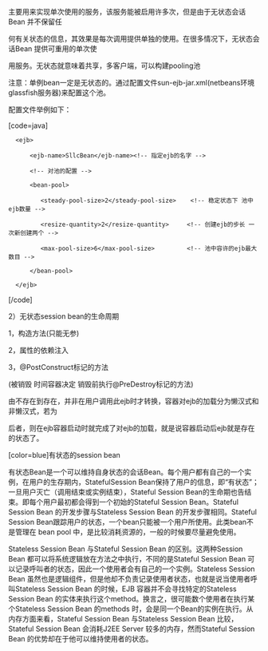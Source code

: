 主要用来实现单次使用的服务，该服务能被启用许多次，但是由于无状态会话Bean 并不保留任
何有关状态的信息，其效果是每次调用提供单独的使用。在很多情况下，无状态会话Bean 提供可重用的单次使
用服务。无状态就意味着共享，多客户端，可以构建pooling池  
注意：单例bean一定是无状态的。通过配置文件sun-ejb-jar.xml(netbeans环境 glassfish服务器)来配置这个池。
配置文件举例如下：
[code=java] 
<?xml version="1.0" encoding="UTF-8"?>
<!DOCTYPE sun-ejb-jar PUBLIC "-//Sun Microsystems, 
	Inc.//DTD Application Server 9.0 EJB 3.0//EN" 
	"http://www.sun.com/software/appserver/dtds/sun-ejb-jar_3_0-0.dtd">
<sun-ejb-jar>
  <enterprise-beans>
	  <ejb>
		  <ejb-name>SllcBean</ejb-name><!-- 指定ejb的名字 -->
		  <!-- 对池的配置 -->
		  <bean-pool>
			 <steady-pool-size>2</steady-pool-size>    <!-- 稳定状态下 池中ejb数量 -->
			 <resize-quantity>2</resize-quantity>     <!-- 创建ejb的步长 一次新创建两个 -->
			 <max-pool-size>6</max-pool-size>         <!-- 池中容许的ejb最大数目 -->
		  </bean-pool>
	  </ejb>
  </enterprise-beans>
</sun-ejb-jar>
[/code]
2）无状态session bean的生命周期
1，构造方法(只能无参)
2，属性的依赖注入
3，@PostConstruct标记的方法
(被销毁 时间容器决定  销毁前执行@PreDestroy标记的方法)
由不存在到存在，并非在用户调用此ejb时才转换，容器对ejb的加载分为懒汉式和非懒汉式，若为
后者，则在ejb容器启动时就完成了对ejb的加载，就是说容器启动后ejb就是存在的状态了。
[color=blue]有状态的session bean  
有状态Bean是一个可以维持自身状态的会话Bean。每个用户都有自己的一个实例，在用户的生存期内，StatefulSession Bean保持了用户的信息，即“有状态”；一旦用户灭亡（调用结束或实例结束），Stateful Session Bean的生命期也告结束。即每个用户最初都会得到一个初始的Stateful Session Bean。Stateful Session Bean 的开发步骤与Stateless Session Bean 的开发步骤相同。Stateful Session Bean跟踪用户的状态，一个bean只能被一个用户所使用。此类bean不是管理在 bean pool 中，是比较消耗资源的，一般的时候要尽量避免使用。
Stateless Session Bean 与Stateful Session Bean 的区别。这两种Session Bean 都可以将系统逻辑放在方法之中执行，不同的是Stateful Session Bean 可以记录呼叫者的状态，因此一个使用者会有自己的一个实例。Stateless Session Bean 虽然也是逻辑组件，但是他却不负责记录使用者状态，也就是说当使用者呼叫Stateless Session Bean 的时候，EJB 容器并不会寻找特定的Stateless Session Bean 的实体来执行这个method。换言之，很可能数个使用者在执行某个Stateless Session Bean 的methods 时，会是同一个Bean的实例在执行。从内存方面来看，Stateful Session Bean 与Stateless Session Bean 比较，Stateful Session Bean 会消耗J2EE Server 较多的内存，然而Stateful Session Bean 的优势却在于他可以维持使用者的状态。